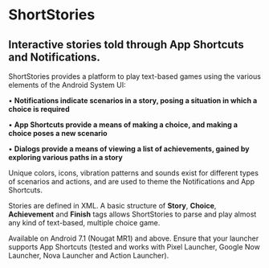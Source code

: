 # ShortStories

## Interactive stories told through App Shortcuts and Notifications.

ShortStories provides a platform to play text-based games using the various elements of the Android System UI:

• <b>Notifications indicate scenarios in a story, posing a situation in which a choice is required</b>

• <b>App Shortcuts provide a means of making a choice, and making a choice poses a new scenario</b>

• <b>Dialogs provide a means of viewing a list of achievements, gained by exploring various paths in a story</b>

Unique colors, icons, vibration patterns and sounds exist for different types of scenarios and actions, and are used to theme the Notifications and App Shortcuts.

Stories are defined in XML. A basic structure of <b>Story</b>, <b>Choice</b>, <b>Achievement</b> and <b>Finish</b> tags allows ShortStories to parse and play almost any kind of text-based, multiple choice game.

Available on Android 7.1 (Nougat MR1) and above. Ensure that your launcher supports App Shortcuts (tested and works with Pixel Launcher, Google Now Launcher, Nova Launcher and Action Launcher).
